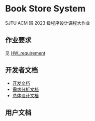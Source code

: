 # Book Store System

SJTU ACM 班 2023 级程序设计课程大作业

## 作业要求

见 [HW_requirement](./docs/HW_requirement/)

## 开发者文档

- [开发文档](./docs/dev/开发文档.md)
- [需求分析文档](./docs/dev/需求分析文档.md)
- [总体设计文档](./docs/dev/总体设计文档.md)

## 用户文档

